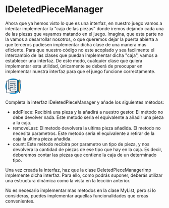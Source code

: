 # IDeletedPieceManager

Ahora que ya hemos visto lo que es una interfaz, en nuestro juego vamos a intentar implementar la "caja de las piezas" donde iremos dejando cada una de las piezas que vayamos matando en el juego. Imagina, que esta parte no la vamos a desarrollar nosotros, o que queremos dejar la puerta abierta a que terceros pudiesen implementar dicha clase de una manera mas eficiente. Para que nuestro código no este acoplado y sea facilmente el intercambio de las clases que puedan implementar dicha "caja", vamos a establecer una interfaz. De este modo, cualquier clase que quiera implementar esta utilidad, únicamente se deberá de preocupar en implementar nuestra interfaz para que el juego funcione correctamente.



![](../../../images/task.png)

Completa la interfaz IDeletedPieceManager y añade los siguientes métodos:

- addPiece: Recibirá una pieza y la añadirá a nuestro gestor. El método no debe devolver nada. Este metodo seria el equivalente a añadir una pieza a la caja.
- removeLast: El metodo devolvera la ultima pieza añadida. El metodo no necesita parametros. Este metodo seria el equivalente a retirar de la caja la ultima pieza añadida.
- count: Este método recibira por parametro un tipo de pieza, y nos devolvera la cantidad de piezas de ese tipo que hay en la caja. Es decir, deberemos contar las piezas que contiene la caja de un determinado tipo.

Una vez creada la interfaz, haz que la clase DeletedPieceManagerImp implemente dicha interfaz. Para ello, como podrás suponer, deberás utilizar una estructura dinámica como la vista en la lección anterior.

<div class="hint">
    No es necesario implementar mas metodos en la clase MyList, pero si lo consideras, puedes implementar aquellas funcionalidades que creas convenientes.
</div>



